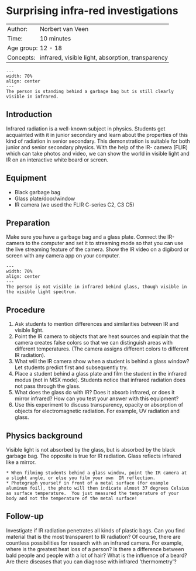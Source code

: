 # Surprising infra-red investigations

<table style="width: 100%; border-collapse: collapse; border: none;">
    <tr style="background-color: var(--background-color);">  
        <td style="text-align: left; padding: 3px; border: none; color: var(--text-color)">Author:</td>
        <td style="text-align: left; padding: 3px; border: none; color: var(--text-color)">Norbert van Veen</td>
    </tr>
    <tr style="background-color: var(--background-color);"> 
        <td style="text-align: left; padding: 3px; border: none; color: var(--text-color)">Time:</td>
        <td style="text-align: left; padding: 3px; border: none; color: var(--text-color)">10 minutes</td>
    </tr>
    <tr style="background-color: var(--background-color);"> 
        <td style="text-align: left; padding: 3px; border: none; color: var(--text-color)">Age group:</td>
        <td style="text-align: left; padding: 3px; border: none; color: var(--text-color)">12 - 18</td>
    </tr>
    <tr style="background-color: var(--background-color);"> 
        <td style="text-align: left; padding: 3px; border: none; color: var(--text-color)">Concepts:</td>
        <td style="text-align: left; padding: 3px; border: none; color: var(--text-color)">infrared, visible light, absorption, transparency</td>
    </tr>
</table>

```{figure} demo22_figure1.jpg
---
width: 70%
align: center
---
The person is standing behind a garbage bag but is still clearly visible in infrared.
```

## Introduction
Infrared radiation is a well-known subject in physics. Students get acquainted with it in junior secondary and learn about the properties of this kind of radiation in senior secondary. This demonstration is suitable for both junior and senior secondary physics. With the help of the IR- camera (FLIR) which can take photos and video, we can show the world in visible light and IR on an interactive white board or screen.

## Equipment
* Black garbage bag
* Glass plate/door/window
* IR camera (we used the FLIR C-series C2, C3 C5)

## Preparation
Make sure you have a garbage bag and a glass plate. Connect the IR-camera to the computer and set it to streaming mode so that you can use the live streaming feature of the camera. Show the IR video on a digibord or screen with any camera app on your computer.


```{figure} demo22_figure2.png
---
width: 70%
align: center
---
The person is not visible in infrared behind glass, though visible in the visible light spectrum.
```

## Procedure
1.	Ask students to mention differences and similarities between IR and visible light.
2.	Point the IR camera to objects that are heat sources and explain that the camera creates false colors so that we can distinguish areas with different temperatures. (The camera assigns different colors to different IR radiation).
3.	What will the IR camera show when a student is behind a glass window? Let students predict first and subsequently try.
4.	Place a student behind a glass plate and film the student in the infrared modus (not in MSX mode). Students notice that infrared radiation does not pass through the glass.
5.	What does the glass do with IR? Does it absorb infrared, or does it mirror infrared? How can you test your answer with this equipment?
6.	Use this experiment to discuss transparency, opacity or absorption of objects for electromagnetic radiation. For example, UV radiation and glass.
 
## Physics background
Visible light is not absorbed by the glass, but is absorbed by the black garbage bag. The opposite is true for IR radiation. Glass reflects infrared like a mirror.

```{tip}
* When filming students behind a glass window, point the IR camera at a slight angle, or else you film your own  IR reflection.
* Photograph yourself in front of a metal surface (for example aluminum foil), the photo will then indicate almost 37 degrees Celsius as surface temperature.  You just measured the temperature of your body and not the temperature of the metal surface!
```

## Follow-up
Investigate if IR radiation penetrates all kinds of plastic bags. Can you find material that is the most transparent to IR radiation?
Of course, there are countless possibilities for research with an infrared camera. For example, where is the greatest heat loss of a person? Is there a difference between bald people and people with a lot of hair? What is the influence of a beard? Are there diseases that you can diagnose with infrared 'thermometry'?